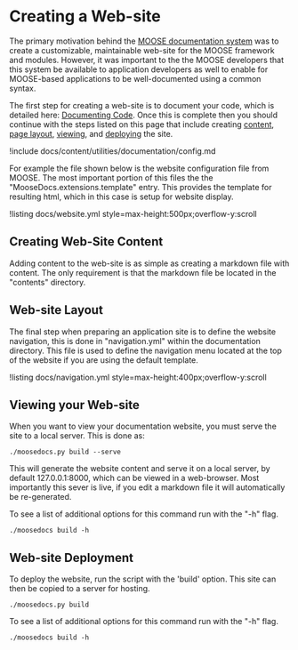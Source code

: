 # Creating a Web-site

The primary motivation behind the [MOOSE documentation system](utilities/documentation/index.md) was
to create a customizable, maintainable web-site for the MOOSE framework and modules. However, it was
important to the the MOOSE developers that this system be available to application developers as
well to enable for MOOSE-based applications to be well-documented using a common syntax.

The first step for creating a web-site is to document your code, which is detailed here:
[Documenting Code](documentation/code.md). Once this is complete then you should continue with the
steps listed on this page that include creating [content](#creating-web-site-content), [page
layout](#web-site-layout), [viewing](#viewing-your-web-site), and [deploying](#web-site-deployment)
the site.

!include docs/content/utilities/documentation/config.md

For example the file shown below is the website configuration file from MOOSE. The most important
portion of this files the the "MooseDocs.extensions.template" entry. This provides the template for
resulting html, which in this case is setup for website display.

!listing docs/website.yml style=max-height:500px;overflow-y:scroll

## Creating Web-Site Content
Adding content to the web-site is as simple as creating a markdown file with content. The only requirement is
that the markdown file be located in the "contents" directory.

## Web-site Layout
The final step when preparing an application site is to define the website navigation, this is done in "navigation.yml" within
the documentation directory. This file is used to define the navigation menu located at the top of the website if you are using the default
template.

!listing docs/navigation.yml style=max-height:400px;overflow-y:scroll

## Viewing your Web-site
When you want to view your documentation website, you must serve the site to a local server. This is done as:
```text
./moosedocs.py build --serve
```

This will generate the website content and serve it on a local server, by default 127.0.0.1:8000, which can be
viewed in a web-browser. Most importantly this sever is live, if you edit a markdown file it will automatically be
re-generated.

To see a list of additional options for this command run with the "-h" flag.
```text
./moosedocs build -h
```

## Web-site Deployment
To deploy the website, run the script with the 'build' option. This site can then be copied to a server for
hosting.

```text
./moosedocs.py build
```

To see a list of additional options for this command run with the "-h" flag.
```text
./moosedocs build -h
```
